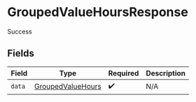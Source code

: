 # GroupedValueHoursResponse

Success


## Fields

| Field                                                         | Type                                                          | Required                                                      | Description                                                   |
| ------------------------------------------------------------- | ------------------------------------------------------------- | ------------------------------------------------------------- | ------------------------------------------------------------- |
| `data`                                                        | [GroupedValueHours](../../models/shared/groupedvaluehours.md) | :heavy_check_mark:                                            | N/A                                                           |